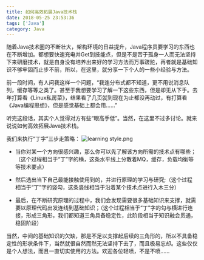```yaml
---
title: 如何高效拓展Java技术栈
date: 2018-05-25 23:53:36
tags: ['Java']
category: Java
---
```


随着Java技术圈的不断壮大，架构环境的日益提升，Java程序员要学习的东西也在不断增加。都想要快速充电并Get到技能点，但是不是苦于孤身一人而无法坚持下来研磨技术，就是自身没有培养出来好的学习方法而万事蹉跎，再者就是基础知识不够牢固而止步不前，所以，在这里，就分享一下个人的一些小经验与方法。
<!-- more -->
前一段时间，有人问我这样一个问题，“我连分布式都不知道，更不用说消息队列，缓存等等之类了。甚至于我想要学习了解一下这些东西，但是却无从下手。去年打算看《Linux私房菜》，结果看了几页就到现在为止都没再动过，有打算看《Java编程思想》，但是感觉基础上都会用……”

听完这段话，其实个人觉得对方有些“眼高手低”。当然，在这里不过多讨论。就来说说如何高效拓展Java技术栈。

我们来执行“丁字”三步走策略：
![learning style.png](https://github.com/buildupchao/ImgStore/blob/master/blog/2018-05-25-1.png?raw=true)

- 当你对某一个方向很感兴趣，那么你可以先了解该方向所需的技术点有哪些；（这个过程相当于“丁”字的横，这条水平线上分散着MQ，缓存，负载均衡等等技术要点）

- 然后选出当下自己最能接触使用到的，并进行原理的学习与研究;（这个过程相当于“丁”字的竖勾，这条竖线相当于沿着某个技术点进行入木三分）

- 最后，在不断研究原理的过程中，我们会发现需要很多基础知识来支撑，就需要以原理代码出发连线到基础知识；（这个过程相当于“丁”字的勾与横进行连接，形成三角形，我们都知道三角具备稳定性，此阶段相当于知识融会贯通，稳固阶段）

当然，中间的基础知识的欠缺，那是不足以支撑起后续的三角形的，所以不具备稳定性的形状条件下，当然就很自然而然无法坚持下去了，而且极易忘却。这些仅仅是个人想法，而且一直切实使用的方法。欢迎各位轻喷，不是不喷……
